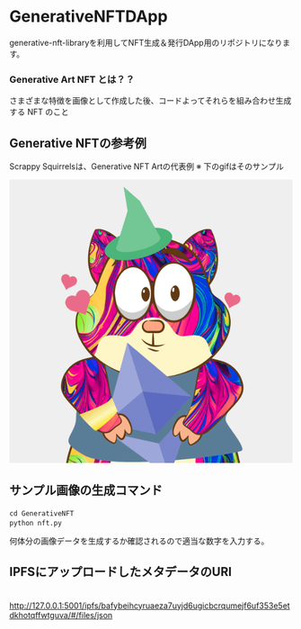 # GenerativeNFTDApp
generative-nft-libraryを利用してNFT生成＆発行DApp用のリポジトリになります。

### Generative Art NFT とは？？

さまざまな特徴を画像として作成した後、コードよってそれらを組み合わせ生成する NFT のこと

## Generative NFTの参考例

Scrappy Squirrelsは、Generative NFT Artの代表例
※ 下のgifはそのサンプル

![Scrrappy](./GenerativeNFT/squirrels.gif)

## サンプル画像の生成コマンド
 `cd GenerativeNFT`  
 `python nft.py`  

 何体分の画像データを生成するか確認されるので適当な数字を入力する。

## IPFSにアップロードしたメタデータのURI
　http://127.0.0.1:5001/ipfs/bafybeihcyruaeza7uyjd6ugicbcrqumejf6uf353e5etdkhotqffwtguva/#/files/json  

